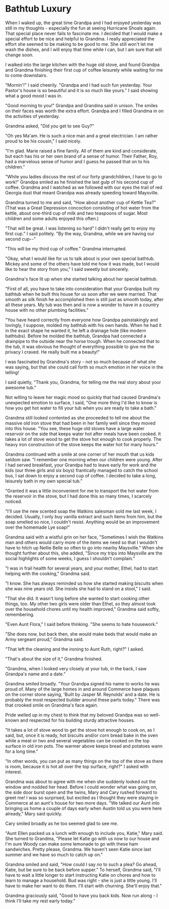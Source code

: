 Bathtub Luxury
==============

When I waked up, the great time Grandpa and I had enjoyed yesterday was still in my
thoughts - especially the fun at seeing Hurricane Shoals again. That special place
never fails to fascinate me. I decided that I would make a special effort to be nice
and helpful to Grandma. I really appreciated the effort she seemed to be making to be
good to me. She still won't let me wash the dishes, and I will enjoy that time while
I can, but I am sure that will change soon.

I walked into the large kitchen with the huge old stove, and found Grandpa and
Grandma finishing their first cup of coffee leisurely while waiting for me to come
downstairs.

"Mornin'!" I said cheerily. "Grandpa and I had such fun yesterday. Your Pastor's
house is so beautiful and it is so much like yours." I said showing what a good mood
I was in.

"Good morning to you!" Grandpa and Grandma said in unison. The smiles on their faces
was worth the extra effort. Grandpa and I filled Grandma in on the activities of
yesterday.

Grandma asked, "Did you get to see Guy?"

"Oh yes Ma'am. He is such a nice man and a great electrician. I am rather proud to be
his cousin," I said nicely.

"I'm glad. Marie raised a fine family. All of them are kind and considerate, but each
has his or her own brand of a sense of humor. Their Father, Roy, had a marvelous
sense of humor and I guess he passed that on to his children."

"While you ladies discuss the rest of our forty grandchildren, I have to go to work!"
Grandpa smiled as he finished the last gulp of his second cup of coffee. Grandma and
I watched as we followed with our eyes the trail of red Georgia dust that meant
Grandpa was already speeding toward Maysville.

Grandma turned to me and said, "How about another cup of Kettle Tea?" (That was a
Great Depression concoction consisting of hot water from the kettle, about one-third
cup of milk and two teaspoons of sugar. Most children and some adults enjoyed this
often.)

"That will be great. I was listening so hard" I didn't really get to enjoy my first
cup." I said politely. "By the way, Grandma, while we are having our second cup--"

"This will be my third cup of coffee." Grandma interrupted.

"Okay, what I would like for us to talk about is your own special bathtub. Mickey and
some of the others have told me how it was made, but I would like to hear the story
from you," I said sweetly but sincerely.

Grandma's face lit up when she started talking about her special bathtub.

"First of all, you have to take into consideration that your Grandpa built my bathtub when he
built this house for us soon after we were married. That smooth as silk finish he
accomplished then is still just as smooth today, after all these years. My tub was
then and is now a wonder to have in a country house with no other plumbing
facilities."

"You have heard correctly from everyone how Grandpa painstakingly and lovingly, I
suppose, molded my bathtub with his own hands. When he had it in the exact shape he
wanted it, he left a drainage hole (like modern bathtubs). Before he molded the
bathtub, Grandpa had connected a drainpipe to the outside near the horse trough. When
he connected that to the tub, it was obvious he thought of everything possible to
give me the privacy I craved. He really built me a beauty!"

I was fascinated by Grandma's story - not so much because of what she was saying, but
that she could call forth so much emotion in her voice in the telling!

I said quietly,
"Thank you, Grandma, for telling me the real story about your awesome tub."

Not willing to leave her magic mood so quickly that had caused Grandma's unexpected
emotion to surface, I said, "One more thing I'd like to know is how you get hot water
to fill your tub when you are ready to take a bath."

Grandma still looked contented
as she proceeded to tell me about the massive old iron stove that had been in her
family well since they moved into this house. "You see, these huge old stoves have a
large water reservoir on the side that keeps water hot after meals have been cooked.
It takes a lot of stove wood to get the stove hot enough to cook properly. The heavy
iron construction of the stove keeps the water hot for many hours."

Grandma continued with a smile at one corner of her mouth that us kids seldom saw. "I
remember one morning when our children were young. After I had served breakfast, your
Grandpa had to leave early for work and the kids (our three girls and six boys)
frantically managed to catch the school bus, I sat down to enjoy a second cup
of coffee. I decided to take a long, leisurely bath in my own special tub."

"Granted it was a little inconvenient for me to transport the hot water from the
reservoir in the stove, but I had done this so many times, I scarcely noticed.

"I'll
use the new scented soap the Watkins salesman sold me last week, I decided. Usually,
I only buy vanilla extract and such items from him, but the soap smelled so nice, I
couldn't resist. Anything would be an improvement over the homemade Lye soap!"

Grandma said with a wistful grin on her face, "Sometimes I wish the Watkins man and
others would carry more of the items we need so that I wouldn't have to hitch up
Nellie Belle so often to go into nearby Maysville." When she thought further about
this, she added, "Since my trips into Maysville are the social highlights of some
weeks, I guess I shouldn't complain."

"I was in frail health for several years, and your mother, Ethel, had to start
helping with the cooking," Grandma said.

"I know. She has always reminded us how she started making biscuits when she was nine
years old. She insists she had to stand on a stool," I said.

"That she did. It wasn't long before she wanted to start cooking other things, too.
My other two girls were older than Ethel, so they almost took over the household
chores until my health improved," Grandma said softly, remembering.

"Even Aunt Flora," I said before thinking. "She seems to hate housework."

"She does now, but back then, she would make beds that would make an Army sergeant proud,"
Grandma said.

"That left the cleaning and the ironing to Aunt Ruth, right?" I asked.

"That's about the size of it," Grandma finished.

"Grandma, when I looked very closely at your tub, in the back, I saw Grandpa's name
and a date."

Grandma smiled broadly. "Your Grandpa signed his name to works he was proud of. Many
of the large homes in and around Commerce have plaques on the corner stone saying,
'Built by Jasper M. Reynolds' and a date. He is probably the most respected builder
around these parts today." There was that crooked smile on Grandma's face again.

Pride welled up in my chest to think that my beloved Grandpa was so well-known and
respected for his building sturdy attractive houses.

"It takes a lot of stove wood to get the stove hot enough to cook on, as I said, but,
once it is ready, hot biscuits and/or corn bread bake in the oven while a meat or
two and several vegetables can be cooked on the top surface in old iron pots. The
warmer above keeps bread and potatoes wann for a long time."

"In other words, you can put as many things on the top of the stove as there is room,
because it is hot all over the top surface, right?" I asked with interest.

Grandma was about to agree with me when she suddenly looked out the window and nodded
her head. Before I could wonder what was going on, the side door burst open and the
twins, Mary and Cary rushed forward to greet me! I was so surprised, but excited as I
thought they were staying in Commerce at an aunt's house for two more days. "We
talked our Aunt into bringing us home a couple of days early when Austin told us you
were here already," Mary said quickly.

Cary smiled broadly as he too seemed glad to see me.

"Aunt Ellen packed us a lunch with enough to include you, Katie," Mary said. She
turned to Grandma, "Please let Katie go with us now to our house and I'm sure Woody
can make some lemonade to go with these ham sandwiches. Pretty please, Grandma. We
haven't seen Katie since last summer and we have so much to catch up on."

Grandma smiled and said, "How could I say *no* to such a plea? Go ahead, Katie, but be
sure to be back before supper." To herself, Grandma said, "I'll have to wait a little
longer to start instructing Katie on chores and how to learn to manage a household.
Bud was right - she is just a little young. I'll have to make her want to do them.
I'll start with churning. She'll enjoy that."

Grandma graciously said, "Good to have you back kids. Now run along - I think I'll
take my rest early today."
